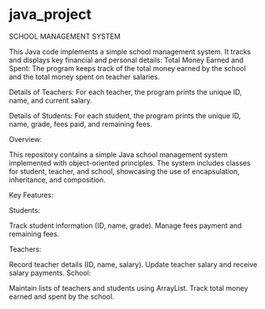 # java_project
SCHOOL MANAGEMENT SYSTEM

This Java code implements a simple school management system. It tracks and displays key financial and personal details:
Total Money Earned and Spent:
The program keeps track of the total money earned by the school and the total money spent on teacher salaries.

Details of Teachers:
For each teacher, the program prints the unique ID, name, and current salary.

Details of Students:
For each student, the program prints the unique ID, name, grade, fees paid, and remaining fees.

Overview:

This repository contains a simple Java school management system implemented with object-oriented principles. The system includes classes for student, teacher, and school, showcasing the use of encapsulation, inheritance, and composition.

Key Features:

Students:

Track student information (ID, name, grade).
Manage fees payment and remaining fees.

Teachers:

Record teacher details (ID, name, salary).
Update teacher salary and receive salary payments.
School:

Maintain lists of teachers and students using ArrayList.
Track total money earned and spent by the school.
